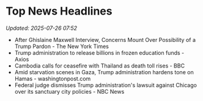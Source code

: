 # Top News Headlines

_Updated: 2025-07-26 07:52_

- After Ghislaine Maxwell Interview, Concerns Mount Over Possibility of a Trump Pardon - The New York Times
- Trump administration to release billions in frozen education funds - Axios
- Cambodia calls for ceasefire with Thailand as death toll rises - BBC
- Amid starvation scenes in Gaza, Trump administration hardens tone on Hamas - washingtonpost.com
- Federal judge dismisses Trump administration's lawsuit against Chicago over its sanctuary city policies - NBC News